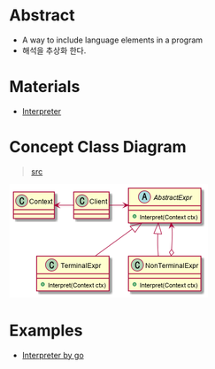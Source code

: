 # Abstract

- A way to include language elements in a program
- 해석을 추상화 한다.

# Materials

* [Interpreter](https://www.dofactory.com/net/interpreter-design-pattern)

# Concept Class Diagram

> [src](interpreter.puml)

![](interpreter.png)

# Examples

* [Interpreter by go](/golang/designpattern/interpreter.md)

